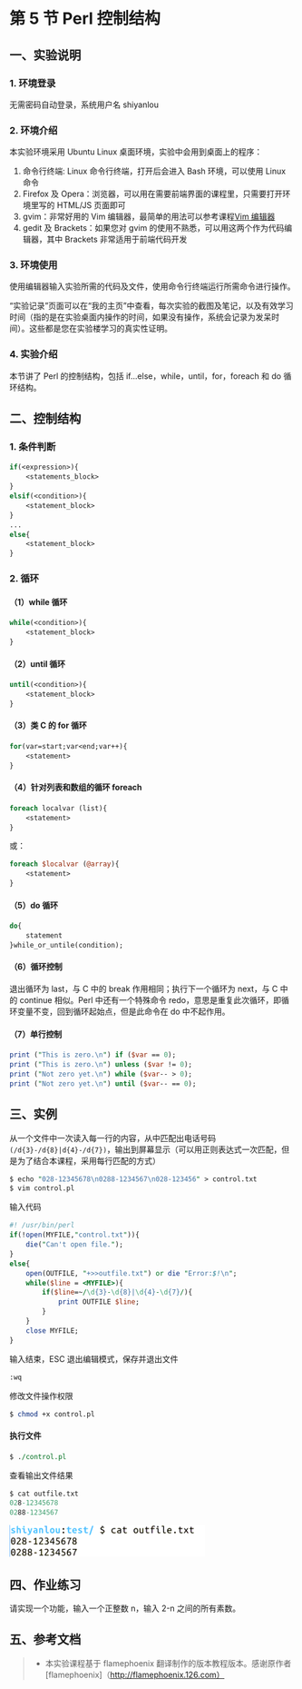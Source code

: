 # 第 5 节 Perl 控制结构

## 一、实验说明

### 1\. 环境登录

无需密码自动登录，系统用户名 shiyanlou

### 2\. 环境介绍

本实验环境采用 Ubuntu Linux 桌面环境，实验中会用到桌面上的程序：

1.  命令行终端: Linux 命令行终端，打开后会进入 Bash 环境，可以使用 Linux 命令
2.  Firefox 及 Opera：浏览器，可以用在需要前端界面的课程里，只需要打开环境里写的 HTML/JS 页面即可
3.  gvim：非常好用的 Vim 编辑器，最简单的用法可以参考课程[Vim 编辑器](http://www.shiyanlou.com/courses/2)
4.  gedit 及 Brackets：如果您对 gvim 的使用不熟悉，可以用这两个作为代码编辑器，其中 Brackets 非常适用于前端代码开发

### 3\. 环境使用

使用编辑器输入实验所需的代码及文件，使用命令行终端运行所需命令进行操作。

“实验记录”页面可以在“我的主页”中查看，每次实验的截图及笔记，以及有效学习时间（指的是在实验桌面内操作的时间，如果没有操作，系统会记录为发呆时间）。这些都是您在实验楼学习的真实性证明。

### 4\. 实验介绍

本节讲了 Perl 的控制结构，包括 if...else，while，until，for，foreach 和 do 循环结构。

## 二、控制结构

### 1\. 条件判断

```pl
if(<expression>){
    <statements_block>
}
elsif(<condition>){
    <statement_block>
}
...
else{
    <statement_block>
} 
```

### 2\. 循环

#### （1）while 循环

```pl
while(<condition>){
    <statement_block>
} 
```

#### （2）until 循环

```pl
until(<condition>){
    <statement_block>
} 
```

#### （3）类 C 的 for 循环

```pl
for(var=start;var<end;var++){
    <statement>
} 
```

#### （4）针对列表和数组的循环 foreach

```pl
foreach localvar (list){
    <statement>
} 
```

或：

```pl
foreach $localvar (@array){
    <statement>
} 
```

#### （5）do 循环

```pl
do{
    statement
}while_or_untile(condition); 
```

#### （6）循环控制

退出循环为 last，与 C 中的 break 作用相同；执行下一个循环为 next，与 C 中的 continue 相似。Perl 中还有一个特殊命令 redo，意思是重复此次循环，即循环变量不变，回到循环起始点，但是此命令在 do 中不起作用。

#### （7）单行控制

```pl
print ("This is zero.\n") if ($var == 0);
print ("This is zero.\n") unless ($var != 0);
print ("Not zero yet.\n") while ($var-- > 0);
print ("Not zero yet.\n") until ($var-- == 0); 
```

## 三、实例

从一个文件中一次读入每一行的内容，从中匹配出电话号码`(/d{3}-/d{8}|d{4}-/d{7})`，输出到屏幕显示（可以用正则表达式一次匹配，但是为了结合本课程，采用每行匹配的方式）

```pl
$ echo "028-12345678\n0288-1234567\n028-123456" > control.txt
$ vim control.pl 
```

输入代码

```pl
#! /usr/bin/perl
if(!open(MYFILE,"control.txt")){
    die("Can't open file.");
}
else{
    open(OUTFILE, "+>>outfile.txt") or die "Error:$!\n";
    while($line = <MYFILE>){
        if($line=~/\d{3}-\d{8}|\d{4}-\d{7}/){
            print OUTFILE $line;
        }
    }
    close MYFILE;
} 
```

输入结束，ESC 退出编辑模式，保存并退出文件

```pl
:wq 
```

修改文件操作权限

```pl
$ chmod +x control.pl 
```

#### 执行文件

```pl
$ ./control.pl 
```

查看输出文件结果

```pl
$ cat outfile.txt
028-12345678
0288-1234567 
```

![图片描述信息](img/670fba09237f087831e7fedc3b99580d.jpg)

## 四、作业练习

请实现一个功能，输入一个正整数 n，输入 2-n 之间的所有素数。

## 五、参考文档

> * 本实验课程基于 flamephoenix 翻译制作的版本教程版本。感谢原作者[flamephoenix]（http://flamephoenix.126.com）